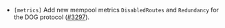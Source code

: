 - `[metrics]` Add new mempool metrics `DisabledRoutes` and `Redundancy` for the DOG protocol
  ([#3297](https://github.com/depinnetwork/por-consensus/issue/3297)).
